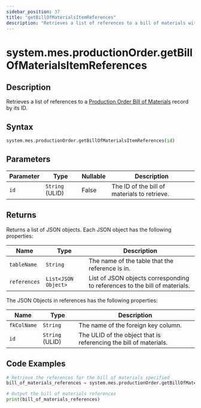 ```yaml
---
sidebar_position: 37
title: "getBillOfMaterialsItemReferences"
description: "Retrieves a list of references to a bill of materials with the given ID."
---
```


# system.mes.productionOrder.getBillOfMaterialsItemReferences

## Description

Retrieves a list of references to a [Production Order Bill of Materials](../../data-model/production-order-model/production-order-bill-of-material) record by its ID.

## Syntax

```python
system.mes.productionOrder.getBillOfMaterialsItemReferences(id)
```

## Parameters

| Parameter | Type            | Nullable | Description                                  |
|-----------|-----------------|----------|----------------------------------------------|
| `id`      | `String` (ULID) | False    | The ID of the bill of materials to retrieve. |

## Returns

Returns a list of JSON objects. Each JSON object has the following properties:

| Name         | Type                | Description                                                                |
|--------------|---------------------|----------------------------------------------------------------------------|
| `tableName`  | `String`            | The name of the table that the reference is in.                            |
| `references` | `List<JSON Object>` | List of JSON objects corresponding to references to the bill of materials. |

The JSON Objects in references has the following properties:

| Name        | Type            | Description                                                       |
|-------------|-----------------|-------------------------------------------------------------------|
| `fkColName` | `String`        | The name of the foreign key column.                               |
| `id`        | `String` (ULID) | The ULID of the object that is referencing the bill of materials. |

## Code Examples

```python
# Retrieve the references for the bill of materials specified
bill_of_materials_references = system.mes.productionOrder.getBillOfMaterialsItemReferences('01JQ31CZMB-E7QA782B-5B521H4M')

# Output the bill of materials references
print(bill_of_materials_references)
```
